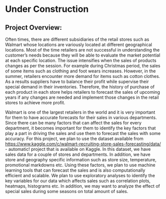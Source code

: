 # Under Construction
## Project Overview:
Often times, there are different subsidiaries of the retail stores such as Walmart whose locations are variously located at different geographical locations. Most of the time retailers are not successful in understanding the customer’s needs because they will be able to evaluate the market potential at each specific location. The issue intensifies when the sales of products changes as per the session. For example during Christmas period, the sales of some items such as clothing and foot wears increases. However, in the summer, retailers encounter more demand for items such as cotton clothes. As a results suppliers have to balance their profit while supervise their special demand in their inventories. Therefore, the history of purchase of each product in each store helps retailers to forecast the sales of upcoming years if any changes are needed and implement those changes in the retail stores to achieve more profit.

Walmart is one of the largest retailers in the world and it is very important for them to have accurate forecasts for their sales in various departments. Since there can be many factors that can affect the sales for every department, it becomes important for them to identify the key factors that play a part in driving the sales and use them to forecast the sales with some accuracy. For this project, we plan to use the dataset available from https://www.kaggle.com/c/walmart-recruiting-store-sales-forecasting/data/ - automatic! project that is  available on Kaggle. In this dataset, we have sales data for a couple of stores and departments. In addition, we have store and geography specific information such as store size, temperature, promotional markdowns etc. Using these factors, we plan to use machine learning tools that can forecast the sales and is also computationally efficient and scalable. We plan to use exploratory analyses to identify the key variables for our data which affects sales such as correlation plots, heatmaps, histograms etc. In addition, we may want to analyze the effect of special sales during some seasons on total amount of sales. 
